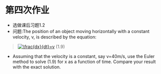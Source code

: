 # 第四次作业
* 选做课后习题1.2
* 问题:The position of an object moving horizontally with a constant velocity, v, is described by the equation:
>  <a href="http://www.codecogs.com/eqnedit.php?latex=\frac{dx}{dt}=v" target="_blank"><img src="http://latex.codecogs.com/gif.latex?\frac{dx}{dt}=v" title="\frac{dx}{dt}=v" /></a> (1.9)
* Assuming that the velocity is a constant, say v=40m/s, use the Euler method to solve (1.9) for x as a function of time. Compare your result with the exact solution.
